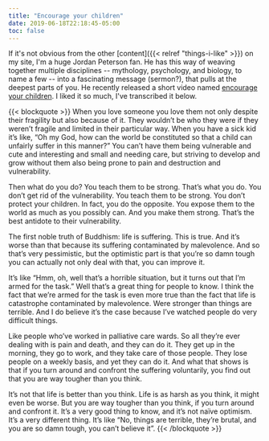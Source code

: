 ```yaml
---
title: "Encourage your children"
date: 2019-06-18T22:18:45-05:00
toc: false
---
```


If it's not obvious from the other [content]({{< relref "things-i-like" >}}) on my site, I'm a huge Jordan Peterson fan. He has this way of weaving together multiple disciplines -- mythology, psychology, and biology, to name a few -- into a fascinating message (sermon?), that pulls at the deepest parts of you. He recently released a short video named [encourage your children](https://youtu.be/51IciCvDgBo). I liked it so much, I've transcribed it below.  

{{< blockquote >}}
When you love someone you love them not only despite their fragility but also because of it. They wouldn’t be who they were if they weren’t fragile and limited in their particular way. When you have a sick kid it’s like, “Oh my God, how can the world be constituted so that a child can unfairly suffer in this manner?” You can’t have them being vulnerable and cute and interesting and small and needing care, but striving to develop and grow without them also being prone to pain and destruction and vulnerability. 

Then what do you do? You teach them to be strong. That’s what you do. You don’t get rid of the vulnerability. You teach them to be strong. You don’t protect your children. In fact, you do the opposite. You expose them to the world as much as you possibly can. And you make them strong. That’s the best antidote to their vulnerability. 

The first noble truth of Buddhism: life is suffering. This is true. And it’s worse than that because its suffering contaminated by malevolence. And so that’s very pessimistic, but the optimistic part is that you’re so damn tough you can actually not only deal with that, you can improve it. 

It’s like “Hmm, oh, well that’s a horrible situation, but it turns out that I’m armed for the task.” Well that’s a great thing for people to know. I think the fact that we’re armed for the task is even more true than the fact that life is catastrophe contaminated by malevolence. Were stronger than things are terrible. And I do believe it’s the case because I’ve watched people do very difficult things. 

Like people who’ve worked in palliative care wards. So all they’re ever dealing with is pain and death, and they can do it. They get up in the morning, they go to work, and they take care of those people. They lose people on a weekly basis, and yet they can do it. And what that shows is that if you turn around and confront the suffering voluntarily, you find out that you are way tougher than you think.

It’s not that life is better than you think. Life is as harsh as you think, it might even be worse. But you are way tougher than you think, if you turn around and confront it. It’s a very good thing to know, and it’s not naïve optimism. It’s a very different thing. It’s like “No, things are terrible, they’re brutal, and you are so damn tough, you can’t believe it”. 
{{< /blockquote >}}
